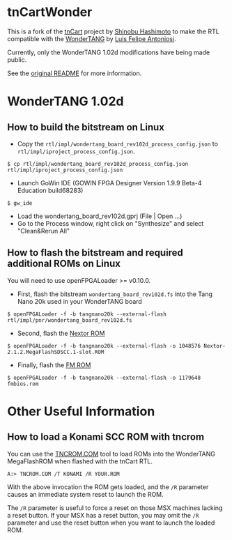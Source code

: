 # tnCartWonder

This is a fork of the [tnCart](https://github.com/buppu3/tnCart) project by [Shinobu Hashimoto](https://github.com/buppu3) to make the RTL compatible with the [WonderTANG](https://github.com/lfantoniosi/WonderTANG) by [Luis Felipe Antoniosi](https://github.com/lfantoniosi).

Currently, only the WonderTANG 1.02d modifications have being made public.

See the [original README](https://github.com/buppu3/tnCart/blob/main/README.md) for more information.

# WonderTANG 1.02d

## How to build the bitstream on Linux

- Copy the `rtl/impl/wondertang_board_rev102d_process_config.json` to `rtl/impl/iproject_process_config.json`.

 `$ cp rtl/impl/wondertang_board_rev102d_process_config.json rtl/impl/iproject_process_config.json`

- Launch GoWin IDE (GOWIN FPGA Designer Version 1.9.9 Beta-4 Education build68283)

 `$ gw_ide`

- Load the wondertang_board_rev102d.gprj (File | Open ...)
- Go to the Process window, right click on "Synthesize" and select "Clean&Rerun All"

## How to flash the bitstream and required additional ROMs on Linux

You will need to use openFPGALoader >= v0.10.0.

- First, flash the bitstream `wondertang_board_rev102d.fs` into the Tang Nano 20k used in your WonderTANG board

 `$ openFPGALoader -f -b tangnano20k --external-flash rtl/impl/pnr/wondertang_board_rev102d.fs`

 - Second, flash the [Nextor ROM](https://github.com/Konamiman/Nextor/releases/download/v2.1.2/Nextor-2.1.2.MegaFlashSDSCC.1-slot.ROM)

 `$ openFPGALoader -f -b tangnano20k --external-flash -o 1048576 Nextor-2.1.2.MegaFlashSDSCC.1-slot.ROM`

 - Finally, flash the [FM ROM](https://github.com/buppu3/tnCart/blob/main/roms/fmbios/bin/fmbios.rom)

 `$ openFPGALoader -f -b tangnano20k --external-flash -o 1179648 fmbios.rom`

# Other Useful Information

## How to load a Konami SCC ROM with tncrom

You can use the [TNCROM.COM](https://github.com/buppu3/tnCart/blob/main/tools/tncrom/bin/TNCROM.COM) tool to load ROMs into the WonderTANG MegaFlashROM when flashed with the tnCart RTL.

`A:> TNCROM.COM /T KONAMI /R YOUR.ROM`

With the above invocation the ROM gets loaded, and the `/R` parameter causes an immediate system reset to launch the ROM.

The `/R` parameter is useful to force a reset on those MSX machines lacking a reset button.
If your MSX has a reset button, you may omit the `/R` parameter and use the reset button when you want to launch the loaded ROM.
